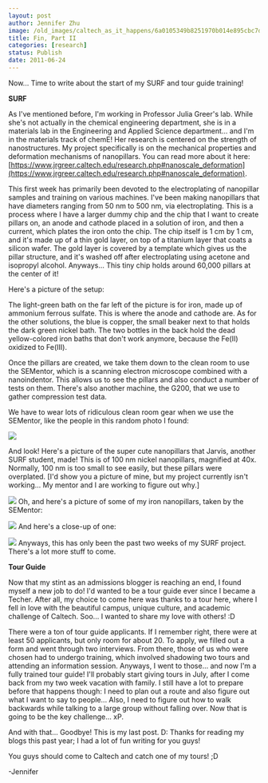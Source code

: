 ```yaml
---
layout: post
author: Jennifer Zhu
image: /old_images/caltech_as_it_happens/6a0105349b8251970b014e895cbc7d970d.jpg
title: Fin, Part II 
categories: [research]
status: Publish
date: 2011-06-24
---
```



Now... Time to write about the start of my SURF and tour guide training!

**SURF**

As I've mentioned before, I'm working in Professor Julia Greer's lab. While she's not actually in the chemical engineering department, she is in a materials lab in the Engineering and Applied Science department... and I'm in the materials track of chemE! Her research is centered on the strength of nanostructures. My project specifically is on the mechanical properties and deformation mechanisms of nanopillars. You can read more about it here:[https://www.jrgreer.caltech.edu/research.php#nanoscale_deformation](https://www.jrgreer.caltech.edu/research.php#nanoscale_deformation).

This first week has primarily been devoted to the electroplating of nanopillar samples and training on various machines. I've been making nanopillars that have diameters ranging from 50 nm to 500 nm, via electroplating. This is a process where I have a larger dummy chip and the chip that I want to create pillars on, an anode and cathode placed in a solution of iron, and then a current, which plates the iron onto the chip. The chip itself is 1 cm by 1 cm, and it's made up of a thin gold layer, on top of a titanium layer that coats a silicon wafer. The gold layer is covered by a template which gives us the pillar structure, and it's washed off after electroplating using acetone and isopropyl alcohol. Anyways... This tiny chip holds around 60,000 pillars at the center of it!

Here's a picture of the setup:

The light-green bath on the far left of the picture is for iron, made up of ammonium ferrous sulfate. This is where the anode and cathode are. As for the other solutions, the blue is copper, the small beaker next to that holds the dark green nickel bath. The two bottles in the back hold the dead yellow-colored iron baths that don't work anymore, because the Fe(II) oxidized to Fe(III).

Once the pillars are created, we take them down to the clean room to use the SEMentor, which is a scanning electron microscope combined with a nanoindentor. This allows us to see the pillars and also conduct a number of tests on them. There's also another machine, the G200, that we use to gather compression test data.

We have to wear lots of ridiculous clean room gear when we use the SEMentor, like the people in this random photo I found:

![](https://cnx.org/content/m14503/latest/Graphic4.jpg)

And look! Here's a picture of the super cute nanopillars that Jarvis, another SURF student, made! This is of 100 nm nickel nanopillars, magnified at 40x. Normally, 100 nm is too small to see easily, but these pillars were overplated. [I'd show you a picture of mine, but my project currently isn't working... My mentor and I are working to figure out why.]

![](/old_images/caltech_as_it_happens/6a0105349b8251970b01538f68ecf3970b.jpg)
Oh, and here's a picture of some of my iron nanopillars, taken by the SEMentor:

![](/old_images/caltech_as_it_happens/6a0105349b8251970b0154335647e2970c.jpg)
And here's a close-up of one:

![](/old_images/caltech_as_it_happens/6a0105349b8251970b01538f830847970b.jpg)
Anyways, this has only been the past two weeks of my SURF project. There's a lot more stuff to come.

**Tour Guide**

Now that my stint as an admissions blogger is reaching an end, I found myself a new job to do! I'd wanted to be a tour guide ever since I became a Techer. After all, my choice to come here was thanks to a tour here, where I fell in love with the beautiful campus, unique culture, and academic challenge of Caltech. Soo... I wanted to share my love with others! :D

There were a ton of tour guide applicants. If I remember right, there were at least 50 applicants, but only room for about 20. To apply, we filled out a form and went through two interviews. From there, those of us who were chosen had to undergo training, which involved shadowing two tours and attending an information session. Anyways, I went to those... and now I'm a fully trained tour guide! I'll probably start giving tours in July, after I come back from my two week vacation with family. I still have a lot to prepare before that happens though: I need to plan out a route and also figure out what I want to say to people... Also, I need to figure out how to walk backwards while talking to a large group without falling over. Now that is going to be the key challenge... xP.

And with that... Goodbye! This is my last post. D: Thanks for reading my blogs this past year; I had a lot of fun writing for you guys! 

You guys should come to Caltech and catch one of my tours! ;D

-Jennifer

